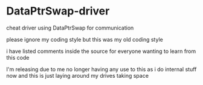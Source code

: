 # DataPtrSwap-driver
cheat driver using DataPtrSwap for communication 

please ignore my coding style but this was my old coding style 

i have listed comments inside the source for everyone wanting to learn from this code  


I'm releasing due to me no longer having any use to this as i do internal stuff now and this is just laying around my drives taking space 
